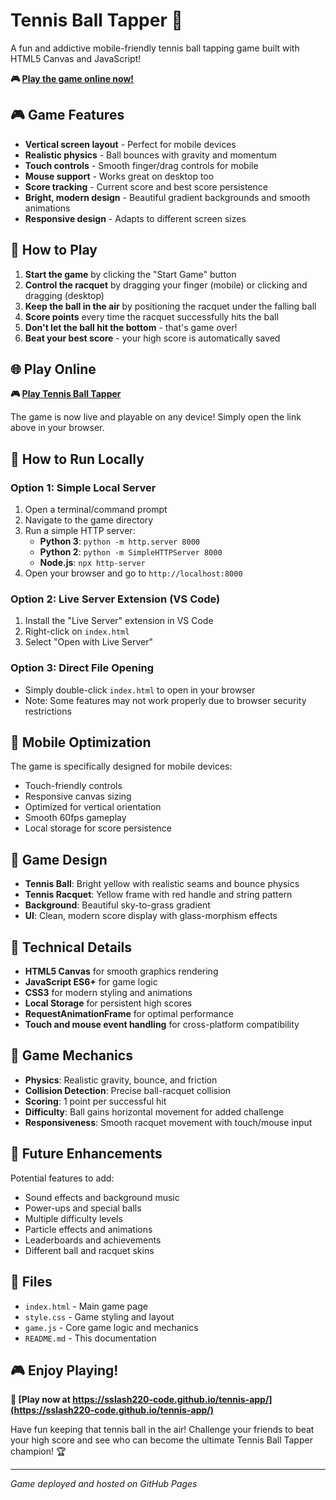 # Tennis Ball Tapper 🎾

A fun and addictive mobile-friendly tennis ball tapping game built with HTML5 Canvas and JavaScript!

**🎮 [Play the game online now!](https://sslash220-code.github.io/tennis-app/)**

## 🎮 Game Features

- **Vertical screen layout** - Perfect for mobile devices
- **Realistic physics** - Ball bounces with gravity and momentum
- **Touch controls** - Smooth finger/drag controls for mobile
- **Mouse support** - Works great on desktop too
- **Score tracking** - Current score and best score persistence
- **Bright, modern design** - Beautiful gradient backgrounds and smooth animations
- **Responsive design** - Adapts to different screen sizes

## 🎯 How to Play

1. **Start the game** by clicking the "Start Game" button
2. **Control the racquet** by dragging your finger (mobile) or clicking and dragging (desktop)
3. **Keep the ball in the air** by positioning the racquet under the falling ball
4. **Score points** every time the racquet successfully hits the ball
5. **Don't let the ball hit the bottom** - that's game over!
6. **Beat your best score** - your high score is automatically saved

## 🌐 Play Online

**🎮 [Play Tennis Ball Tapper](https://sslash220-code.github.io/tennis-app/)**

The game is now live and playable on any device! Simply open the link above in your browser.

## 🚀 How to Run Locally

### Option 1: Simple Local Server
1. Open a terminal/command prompt
2. Navigate to the game directory
3. Run a simple HTTP server:
   - **Python 3**: `python -m http.server 8000`
   - **Python 2**: `python -m SimpleHTTPServer 8000`
   - **Node.js**: `npx http-server`
4. Open your browser and go to `http://localhost:8000`

### Option 2: Live Server Extension (VS Code)
1. Install the "Live Server" extension in VS Code
2. Right-click on `index.html`
3. Select "Open with Live Server"

### Option 3: Direct File Opening
- Simply double-click `index.html` to open in your browser
- Note: Some features may not work properly due to browser security restrictions

## 📱 Mobile Optimization

The game is specifically designed for mobile devices:
- Touch-friendly controls
- Responsive canvas sizing
- Optimized for vertical orientation
- Smooth 60fps gameplay
- Local storage for score persistence

## 🎨 Game Design

- **Tennis Ball**: Bright yellow with realistic seams and bounce physics
- **Tennis Racquet**: Yellow frame with red handle and string pattern
- **Background**: Beautiful sky-to-grass gradient
- **UI**: Clean, modern score display with glass-morphism effects

## 🔧 Technical Details

- **HTML5 Canvas** for smooth graphics rendering
- **JavaScript ES6+** for game logic
- **CSS3** for modern styling and animations
- **Local Storage** for persistent high scores
- **RequestAnimationFrame** for optimal performance
- **Touch and mouse event handling** for cross-platform compatibility

## 🎯 Game Mechanics

- **Physics**: Realistic gravity, bounce, and friction
- **Collision Detection**: Precise ball-racquet collision
- **Scoring**: 1 point per successful hit
- **Difficulty**: Ball gains horizontal movement for added challenge
- **Responsiveness**: Smooth racquet movement with touch/mouse input

## 🌟 Future Enhancements

Potential features to add:
- Sound effects and background music
- Power-ups and special balls
- Multiple difficulty levels
- Particle effects and animations
- Leaderboards and achievements
- Different ball and racquet skins

## 📄 Files

- `index.html` - Main game page
- `style.css` - Game styling and layout
- `game.js` - Core game logic and mechanics
- `README.md` - This documentation

## 🎮 Enjoy Playing!

**🎾 [Play now at https://sslash220-code.github.io/tennis-app/](https://sslash220-code.github.io/tennis-app/)**

Have fun keeping that tennis ball in the air! Challenge your friends to beat your high score and see who can become the ultimate Tennis Ball Tapper champion! 🏆

---

*Game deployed and hosted on GitHub Pages*



